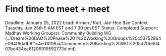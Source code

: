 # Find time to meet + meet

Deadline: January 25, 2022
Lead: Arman / Karl, Jae-Hee Bae
Context: Tuesday, Jan 25th 5 AM EST and 7:30 pm EST
Status: Completed
Support: Madhav
Working Group(s): Community Building WG (../Dream%20DAO%20Phase%201%20Working%20Groups%20c53752864e064f6da1b9f1c4ed1019ba/Community%20Building%20WG%205d20b60407bc434ea61206919592773d.md)